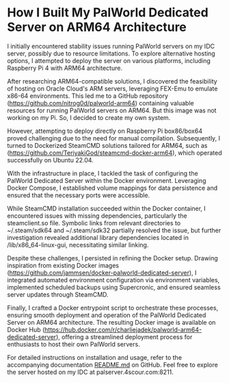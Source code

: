 # How I Built My PalWorld Dedicated Server on ARM64 Architecture

I initially encountered stability issues running PalWorld servers on my IDC server, possibly due to resource limitations. To explore alternative hosting options, I attempted to deploy the server on various platforms, including Raspberry Pi 4 with ARM64 architecture.

After researching ARM64-compatible solutions, I discovered the feasibility of hosting on Oracle Cloud's ARM servers, leveraging FEX-Emu to emulate x86-64 environments. This led me to a GitHub repository (https://github.com/nitrog0d/palworld-arm64) containing valuable resources for running PalWorld servers on ARM64. But this image was not working on my Pi. So, I decided to create my own system.

However, attempting to deploy directly on Raspberry Pi box86/box64 proved challenging due to the need for manual compilation. Subsequently, I turned to Dockerized SteamCMD solutions tailored for ARM64, such as (https://github.com/TeriyakiGod/steamcmd-docker-arm64), which operated successfully on Ubuntu 22.04.

With the infrastructure in place, I tackled the task of configuring the PalWorld Dedicated Server within the Docker environment. Leveraging Docker Compose, I established volume mappings for data persistence and ensured that the necessary ports were accessible.

While SteamCMD installation succeeded within the Docker container, I encountered issues with missing dependencies, particularly the steamclient.so file. Symbolic links from relevant directories to ~/.steam/sdk64 and ~/.steam/sdk32 partially resolved the issue, but further investigation revealed additional library dependencies located in /lib/x86_64-linux-gui, necessitating similar linking.

Despite these challenges, I persisted in refining the Docker setup. Drawing inspiration from existing Docker images (https://github.com/jammsen/docker-palworld-dedicated-server), I integrated automated environment configuration via environment variables, implemented scheduled backups using Supercronic, and ensured seamless server updates through SteamCMD.

Finally, I crafted a Docker entrypoint script to orchestrate these processes, ensuring smooth deployment and operation of the PalWorld Dedicated Server on ARM64 architecture. The resulting Docker image is available on Docker Hub (https://hub.docker.com/r/charliejadek/palworld-arm64-dedicated-server), offering a streamlined deployment process for enthusiasts to host their own PalWorld servers.

For detailed instructions on installation and usage, refer to the accompanying documentation [README.md](README.md) on GitHub. Feel free to explore the server hosted on my IDC at palserver.4scour.com:8211.

